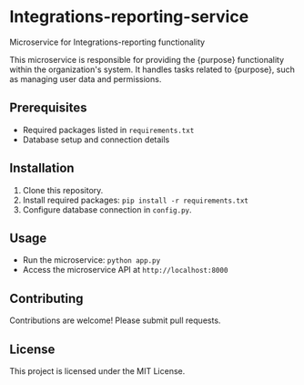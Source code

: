 # Integrations-reporting-service

Microservice for Integrations-reporting functionality

This microservice is responsible for providing the {purpose} functionality within the organization's system. It handles tasks related to {purpose}, such as managing user data and permissions.

## Prerequisites

- Required packages listed in `requirements.txt`
- Database setup and connection details

## Installation

1. Clone this repository.
2. Install required packages: `pip install -r requirements.txt`
3. Configure database connection in `config.py`.

## Usage

- Run the microservice: `python app.py`
- Access the microservice API at `http://localhost:8000`

## Contributing

Contributions are welcome! Please submit pull requests.

## License

This project is licensed under the MIT License.
